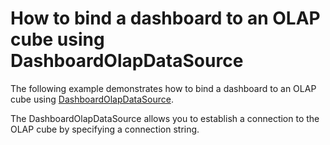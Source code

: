 # How to bind a dashboard to an OLAP cube using DashboardOlapDataSource


<p>The following example demonstrates how to bind a dashboard to an OLAP cube using <a href="https://documentation.devexpress.com/#Dashboard/clsDevExpressDashboardCommonDashboardOlapDataSourcetopic">DashboardOlapDataSource</a>.</p>
The DashboardOlapDataSource allows you to establish a connection to the OLAP cube by specifying a connection string.<br /><br />

<br/>


